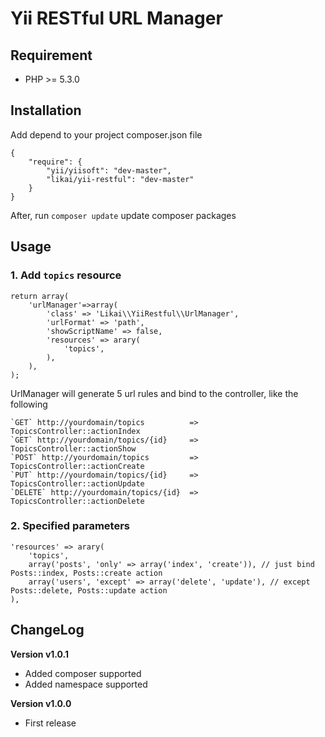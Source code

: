 # Yii RESTful URL Manager

## Requirement

* PHP >= 5.3.0

## Installation

Add depend to your project composer.json file

```
{
    "require": {
        "yii/yiisoft": "dev-master",
        "likai/yii-restful": "dev-master"
    }
}
```

After, run `composer update` update composer packages

## Usage

### 1. Add `topics` resource

```
return array(
    'urlManager'=>array(
        'class' => 'Likai\\YiiRestful\\UrlManager',
        'urlFormat' => 'path',
        'showScriptName' => false,
        'resources' => arary(
            'topics',
        ),
    ),
);
```

UrlManager will generate 5 url rules and bind to the controller, like the following
```
`GET` http://yourdomain/topics          => TopicsController::actionIndex
`GET` http://yourdomain/topics/{id}     => TopicsController::actionShow
`POST` http://yourdomain/topics         => TopicsController::actionCreate
`PUT` http://yourdomain/topics/{id}     => TopicsController::actionUpdate
`DELETE` http://yourdomain/topics/{id}  => TopicsController::actionDelete
```

### 2. Specified parameters
```
'resources' => arary(
    'topics',
    array('posts', 'only' => array('index', 'create')), // just bind Posts::index, Posts::create action
    array('users', 'except' => array('delete', 'update'), // except Posts::delete, Posts::update action
),

```

## ChangeLog 

**Version v1.0.1**

- Added composer supported
- Added namespace supported

**Version v1.0.0**

- First release
